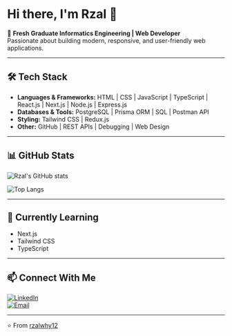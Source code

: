 # Hi there, I'm Rzal 👋  

🚀 **Fresh Graduate Informatics Engineering | Web Developer**  
Passionate about building modern, responsive, and user-friendly web applications.  

---

## 🛠️ Tech Stack
- **Languages & Frameworks:** HTML | CSS | JavaScript | TypeScript | React.js | Next.js | Node.js | Express.js  
- **Databases & Tools:** PostgreSQL | Prisma ORM | SQL | Postman API  
- **Styling:** Tailwind CSS | Redux.js  
- **Other:** GitHub | REST APIs | Debugging | Web Design  

---

## 📊 GitHub Stats
![Rzal's GitHub stats](https://github-readme-stats.vercel.app/api?username=rzalwhy12&show_icons=true&theme=radical)  

![Top Langs](https://github-readme-stats.vercel.app/api/top-langs/?username=rzalwhy12&layout=compact&theme=radical)

---

## 🌱 Currently Learning
- Next.js  
- Tailwind CSS  
- TypeScript  

---

## 📫 Connect With Me
[![LinkedIn](https://img.shields.io/badge/LinkedIn-blue?style=for-the-badge&logo=linkedin&logoColor=white)](https://www.linkedin.com/in/risal-wahyu-agustin-6547b5362/)  
[![Email](https://img.shields.io/badge/Email-red?style=for-the-badge&logo=gmail&logoColor=white)](mailto:rzalcorp05@gmail.com)  

---
⭐️ From [rzalwhy12](https://github.com/rzalwhy12)
